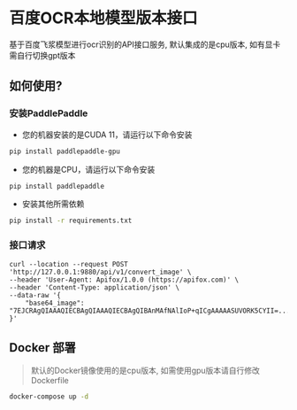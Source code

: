 # 百度OCR本地模型版本接口
基于百度飞浆模型进行ocr识别的API接口服务, 默认集成的是cpu版本, 如有显卡需自行切换gpt版本

## 如何使用?

### 安装PaddlePaddle
- 您的机器安装的是CUDA 11，请运行以下命令安装
```bash
pip install paddlepaddle-gpu
```

- 您的机器是CPU，请运行以下命令安装
```bash
pip install paddlepaddle
```

- 安装其他所需依赖
```bash
pip install -r requirements.txt
```

### 接口请求
```curl
curl --location --request POST 'http://127.0.0.1:9880/api/v1/convert_image' \
--header 'User-Agent: Apifox/1.0.0 (https://apifox.com)' \
--header 'Content-Type: application/json' \
--data-raw '{
    "base64_image": "7EJCRAgQIAAAQIECBAgQIAAAQIECBAgQIBAnMAfNAlIoP+qICgAAAAASUVORK5CYII=...."
}'
```

## Docker 部署

> 默认的Docker镜像使用的是cpu版本, 如需使用gpu版本请自行修改Dockerfile

```bash
docker-compose up -d
```